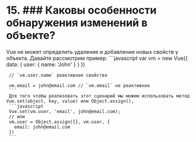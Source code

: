 # 15.  ### Каковы особенности обнаружения изменений в объекте?

Vue не может определить удаление и добавление новых свойств у объекта. Давайте рассмотрим пример:
     ```javascript
     var vm = new Vue({
       data: {
         user: {
           name: 'John'
         }
       }
     })

     // `vm.user.name` реактивное свойство

     vm.email = john@email.com // `vm.email` не реактивное
     ```
     Для того чтобы реализовать этот сценарий мы можем использовать метод Vue.set(object, key, value) или Object.assign(),
     ```javascript
     Vue.set(vm.user, 'email', john@email.com);
     // или
     vm.user = Object.assign({}, vm.user, {
       email: john@email.com
     })
     ```